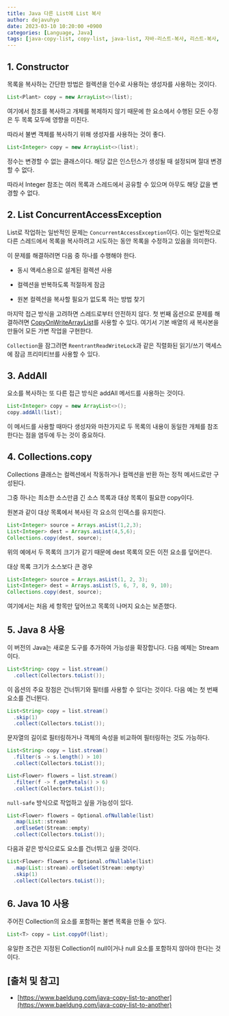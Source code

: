 ```yaml
---
title: Java 다른 List에 List 복사
author: dejavuhyo
date: 2023-03-10 10:20:00 +0900
categories: [Language, Java]
tags: [java-copy-list, copy-list, java-list, 자바-리스트-복사, 리스트-복사, 자바-리스트]
---
```


## 1. Constructor
목록을 복사하는 간단한 방법은 컬렉션을 인수로 사용하는 생성자를 사용하는 것이다.

```java
List<Plant> copy = new ArrayList<>(list);
```

여기에서 참조를 복사하고 개체를 복제하지 않기 때문에 한 요소에서 수행된 모든 수정은 두 목록 모두에 영향을 미친다.

따라서 불변 객체를 복사하기 위해 생성자를 사용하는 것이 좋다.

```java
List<Integer> copy = new ArrayList<>(list);
```

정수는 변경할 수 없는 클래스이다. 해당 값은 인스턴스가 생성될 때 설정되며 절대 변경할 수 없다.

따라서 Integer 참조는 여러 목록과 스레드에서 공유할 수 있으며 아무도 해당 값을 변경할 수 없다.

## 2. List ConcurrentAccessException
List로 작업하는 일반적인 문제는 `ConcurrentAccessException`이다. 이는 일반적으로 다른 스레드에서 목록을 복사하려고 시도하는 동안 목록을 수정하고 있음을 의미한다.

이 문제를 해결하려면 다음 중 하나를 수행해야 한다.

* 동시 액세스용으로 설계된 컬렉션 사용

* 컬렉션을 반복하도록 적절하게 잠금

* 원본 컬렉션을 복사할 필요가 없도록 하는 방법 찾기

마지막 접근 방식을 고려하면 스레드로부터 안전하지 않다. 첫 번째 옵션으로 문제를 해결하려면 [CopyOnWriteArrayList](https://www.baeldung.com/java-copy-on-write-arraylist)를 사용할 수 있다. 여기서 기본 배열의 새 복사본을 만들어 모든 가변 작업을 구현한다.

`Collection`을 잠그려면 `ReentrantReadWriteLock`과 같은 직렬화된 읽기/쓰기 액세스에 잠금 프리미티브를 사용할 수 있다.

## 3. AddAll
요소를 복사하는 또 다른 접근 방식은 addAll 메서드를 사용하는 것이다.

```java
List<Integer> copy = new ArrayList<>();
copy.addAll(list);
```

이 메서드를 사용할 때마다 생성자와 마찬가지로 두 목록의 내용이 동일한 개체를 참조한다는 점을 염두에 두는 것이 중요하다.

## 4. Collections.copy
Collections 클래스는 컬렉션에서 작동하거나 컬렉션을 반환 하는 정적 메서드로만 구성된다.

그중 하나는 최소한 소스만큼 긴 소스 목록과 대상 목록이 필요한 copy이다.

원본과 같이 대상 목록에서 복사된 각 요소의 인덱스를 유지한다.

```java
List<Integer> source = Arrays.asList(1,2,3);
List<Integer> dest = Arrays.asList(4,5,6);
Collections.copy(dest, source);
```

위의 예에서 두 목록의 크기가 같기 때문에 dest 목록의 모든 이전 요소를 덮어쓴다.

대상 목록 크기가 소스보다 큰 경우

```java
List<Integer> source = Arrays.asList(1, 2, 3);
List<Integer> dest = Arrays.asList(5, 6, 7, 8, 9, 10);
Collections.copy(dest, source);
```

여기에서는 처음 세 항목만 덮어쓰고 목록의 나머지 요소는 보존했다.

## 5. Java 8 사용
이 버전의 Java는 새로운 도구를 추가하여 가능성을 확장합니다. 다음 예제는 Stream이다.

```java
List<String> copy = list.stream()
  .collect(Collectors.toList());
```

이 옵션의 주요 장점은 건너뛰기와 필터를 사용할 수 있다는 것이다. 다음 예는 첫 번째 요소를 건너뛴다.

```java
List<String> copy = list.stream()
  .skip(1)
  .collect(Collectors.toList());
```

문자열의 길이로 필터링하거나 객체의 속성을 비교하여 필터링하는 것도 가능하다.

```java
List<String> copy = list.stream()
  .filter(s -> s.length() > 10)
  .collect(Collectors.toList());
```

```java
List<Flower> flowers = list.stream()
  .filter(f -> f.getPetals() > 6)
  .collect(Collectors.toList());
```

`null-safe` 방식으로 작업하고 싶을 가능성이 있다.

```java
List<Flower> flowers = Optional.ofNullable(list)
  .map(List::stream)
  .orElseGet(Stream::empty)
  .collect(Collectors.toList());
```

다음과 같은 방식으로도 요소를 건너뛰고 싶을 것이다.

```java
List<Flower> flowers = Optional.ofNullable(list)
  .map(List::stream).orElseGet(Stream::empty)
  .skip(1)
  .collect(Collectors.toList());
```

## 6. Java 10 사용
주어진 Collection의 요소를 포함하는 불변 목록을 만들 수 있다.

```java
List<T> copy = List.copyOf(list);
```

유일한 조건은 지정된 Collection이 null이거나 null 요소를 포함하지 않아야 한다는 것이다.

## [출처 및 참고]
* [https://www.baeldung.com/java-copy-list-to-another](https://www.baeldung.com/java-copy-list-to-another)
